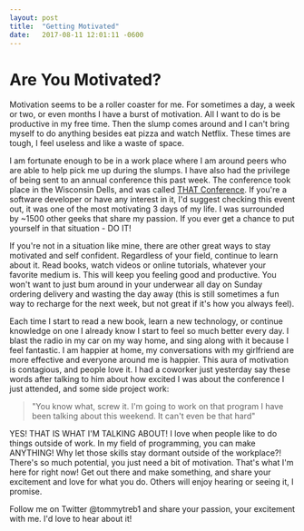```yaml
---
layout: post
title:  "Getting Motivated"
date:   2017-08-11 12:01:11 -0600
---
```


# Are You Motivated?
Motivation seems to be a roller coaster for me. For sometimes a day, a week or two, or even months I have a burst of motivation. All I want to do is be productive in my free time. Then the slump comes around and I can't bring myself to do anything besides eat pizza and watch Netflix. These times are tough, I feel useless and like a waste of space.

I am fortunate enough to be in a work place where I am around peers who are able to help pick me up during the slumps. I have also had the privilege of being sent to an annual conference this past week. The conference took place in the Wisconsin Dells, and was called [THAT Conference](www.thatconference.com). If you're a software developer or have any interest in it, I'd suggest checking this event out, it was one of the most motivating 3 days of my life. I was surrounded by ~1500 other geeks that share my passion. If you ever get a chance to put yourself in that situation - DO IT!

If you're not in a situation like mine, there are other great ways to stay motivated and self confident. Regardless of your field, continue to learn about it. Read books, watch videos or online tutorials, whatever your favorite medium is. This will keep you feeling good and productive. You won't want to just bum around in your underwear all day on Sunday ordering delivery and wasting the day away (this is still sometimes a fun way to recharge for the next week, but not great if it's how you always feel).

Each time I start to read a new book, learn a new technology, or continue knowledge on one I already know I start to feel so much better every day. I blast the radio in my car on my way home, and sing along with it because I feel fantastic. I am happier at home, my conversations with my girlfriend are more effective and everyone around me is happier. This aura of motivation is contagious, and people love it. I had a coworker just yesterday say these words after talking to him about how excited I was about the conference I just attended, and some side project work:
> "You know what, screw it. I'm going to work on that program I have been talking about this weekend. It can't even be that hard"

YES! THAT IS WHAT I'M TALKING ABOUT! I love when people like to do things outside of work. In my field of programming, you can make ANYTHING! Why let those skills stay dormant outside of the workplace?! There's so much potential, you just need a bit of motivation. That's what I'm here for right now! Get out there and make something, and share your excitement and love for what you do. Others will enjoy hearing or seeing it, I promise.

Follow me on Twitter @tommytreb1 and share your passion, your excitement with me. I'd love to hear about it!